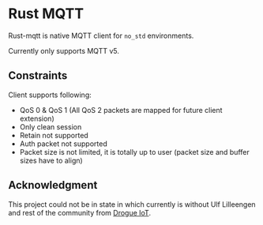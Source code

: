 # Rust MQTT

Rust-mqtt is native MQTT client for `no_std` environments.

Currently only supports MQTT v5.

## Constraints

Client supports following:
- QoS 0 & QoS 1 (All QoS 2 packets are mapped for future client extension)
- Only clean session
- Retain not supported
- Auth packet not supported
- Packet size is not limited, it is totally up to user (packet size and buffer sizes have to align)

## Acknowledgment

This project could not be in state in which currently is without Ulf Lilleengen
and rest of the community from [Drogue IoT](https://github.com/drogue-iot).
